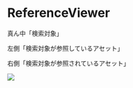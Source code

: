 ReferenceViewer
==============

真ん中「検索対象」

左側「検索対象が参照しているアセット」

右側「検索対象が参照されているアセット」

![](https://dl.dropboxusercontent.com/u/153254465/screenshot/%E3%82%B9%E3%82%AF%E3%83%AA%E3%83%BC%E3%83%B3%E3%82%B7%E3%83%A7%E3%83%83%E3%83%88%202014-02-16%2012.46.10.png)

